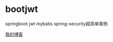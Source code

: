 # bootjwt

springboot jwt mybatis spring-security超简单案例  

<font face="黑体" color=green >[我的博客](http://blog.ebzh.net)</font>
